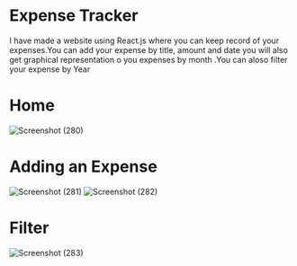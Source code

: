 # Expense Tracker

I have made a website using React.js where you can keep record of your expenses.You can add your expense by title, amount and date you will also get graphical representation o you expenses by month .You can aloso filter your expense by Year

# Home
![Screenshot (280)](https://user-images.githubusercontent.com/105749922/180635345-79acccab-b8d0-4164-8ee4-29d6da0567a9.png)
# Adding an Expense
![Screenshot (281)](https://user-images.githubusercontent.com/105749922/180635349-068c8982-68b0-4a29-8f78-58bc85e275cd.png)
![Screenshot (282)](https://user-images.githubusercontent.com/105749922/180635351-4d2d2a55-dc6e-45f8-986d-c41e121790ca.png)
# Filter
![Screenshot (283)](https://user-images.githubusercontent.com/105749922/180635353-c39b7190-9ebc-4544-9834-4cbf26cc1b88.png)
